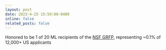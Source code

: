 ```yaml
---
layout: post
date: 2023-4-25 15:59:00-0400
inline: false
related_posts: false
---
```


Honored to be 1 of 20 ML recipients of the [NSF GRFP](https://viterbischool.usc.edu/news/2023/07/usc-computer-science-students-awarded-nsf-graduate-research-fellowships/), representing ~0.1% of 12,000+ US applicants

